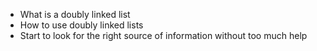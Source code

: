 
   * What is a doubly linked list
   * How to use doubly linked lists
   * Start to look for the right source of information without too much help

